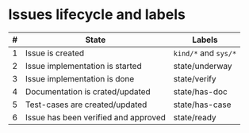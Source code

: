 # Issues lifecycle and labels

| # | State                                | Labels               |
|---|--------------------------------------|----------------------|
| 1 | Issue is created                     | `kind/*` and `sys/*` |
| 2 | Issue implementation is started      | state/underway       |
| 3 | Issue implementation is done         | state/verify         |
| 4 | Documentation is crated/updated      | state/has-doc        |
| 5 | Test-cases are created/updated       | state/has-case       |
| 6 | Issue has been verified and approved | state/ready          |
